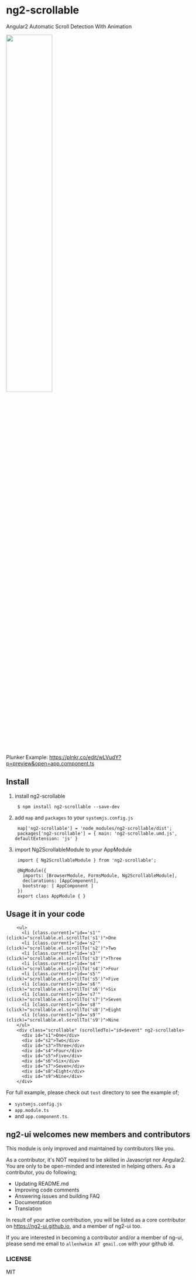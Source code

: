 # ng2-scrollable
Angular2 Automatic Scroll Detection With Animation


<a href="https://rawgit.com/ng2-ui/ng2-scrollable/master/app/index.html">
  <img src="http://i.imgur.com/9PWnNqe.png" width="50% border="1" />
</a>

Plunker Example: https://plnkr.co/edit/wLVudY?p=preview&open=app.component.ts

## Install

1. install ng2-scrollable

        $ npm install ng2-scrollable --save-dev

2. add `map` and `packages` to your `systemjs.config.js`

        map['ng2-scrollable'] = 'node_modules/ng2-scrollable/dist';
        packages['ng2-scrollable'] = { main: 'ng2-scrollable.umd.js', defaultExtension: 'js' }

3. import Ng2ScrollableModule to your AppModule

        import { Ng2ScrollableModule } from 'ng2-scrollable';
        
        @NgModule({
          imports: [BrowserModule, FormsModule, Ng2ScrollableModule],
          declarations: [AppComponent],
          bootstrap: [ AppComponent ]
        })
        export class AppModule { }


## Usage it in your code

        <ul>
          <li [class.current]="id=='s1'" (click)="scrollable.el.scrollTo('s1')">One
          <li [class.current]="id=='s2'" (click)="scrollable.el.scrollTo('s2')">Two
          <li [class.current]="id=='s3'" (click)="scrollable.el.scrollTo('s3')">Three
          <li [class.current]="id=='s4'" (click)="scrollable.el.scrollTo('s4')">Four
          <li [class.current]="id=='s5'" (click)="scrollable.el.scrollTo('s5')">Five
          <li [class.current]="id=='s6'" (click)="scrollable.el.scrollTo('s6')">Six
          <li [class.current]="id=='s7'" (click)="scrollable.el.scrollTo('s7')">Seven
          <li [class.current]="id=='s8'" (click)="scrollable.el.scrollTo('s8')">Eight
          <li [class.current]="id=='s9'" (click)="scrollable.el.scrollTo('s9')">Nine
        </ul>
        <div class="scrollable" (scrolledTo)="id=$event" ng2-scrollable>
          <div id="s1">One</div>
          <div id="s2">Two</div>
          <div id="s3">Three</div>
          <div id="s4">Four</div>
          <div id="s5">Five</div>
          <div id="s6">Six</div>
          <div id="s7">Seven</div>
          <div id="s8">Eight</div>
          <div id="s9">Nine</div>
        </div>

         
For full example, please check out `test` directory to see the example of;

  - `systemjs.config.js`
  - `app.module.ts`
  -  and `app.component.ts`.

## **ng2-ui** welcomes new members and contributors

This module is only improved and maintained by contributors like you.

As a contributor, it's NOT required to be skilled in Javascript nor Angular2. 
You are only to be open-minded and interested in helping others.
As a contributor, you do following;

  * Updating README.md
  * Improving code comments
  * Answering issues and building FAQ
  * Documentation
  * Translation

In result of your active contribution, you will be listed as a core contributor
on https://ng2-ui.github.io, and a member of ng2-ui too.

If you are interested in becoming a contributor and/or a member of ng-ui,
please send me email to `allenhwkim AT gmail.com` with your github id. 


### LICENSE 
MIT
